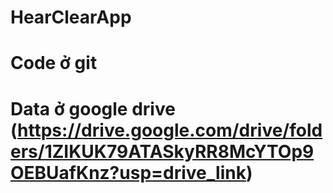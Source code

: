 # HearClearApp
# Code ở git 
# Data ở google drive (https://drive.google.com/drive/folders/1ZIKUK79ATASkyRR8McYTOp9OEBUafKnz?usp=drive_link)
